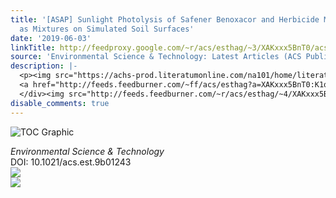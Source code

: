 ```yaml
---
title: '[ASAP] Sunlight Photolysis of Safener Benoxacor and Herbicide Metolachlor
  as Mixtures on Simulated Soil Surfaces'
date: '2019-06-03'
linkTitle: http://feedproxy.google.com/~r/acs/esthag/~3/XAKxxx5BnT0/acs.est.9b01243
source: 'Environmental Science & Technology: Latest Articles (ACS Publications)'
description: |-
  <p><img src="https://achs-prod.literatumonline.com/na101/home/literatum/publisher/achs/journals/content/esthag/0/esthag.ahead-of-print/acs.est.9b01243/20190531/images/medium/es-2019-01243s_0006.gif" alt="TOC Graphic"/></p><div><cite>Environmental Science & Technology</cite></div><div>DOI: 10.1021/acs.est.9b01243</div><div class="feedflare">
  <a href="http://feeds.feedburner.com/~ff/acs/esthag?a=XAKxxx5BnT0:K1qn_ZFQwAY:yIl2AUoC8zA"><img src="http://feeds.feedburner.com/~ff/acs/esthag?d=yIl2AUoC8zA" border="0"></img></a>
  </div><img src="http://feeds.feedburner.com/~r/acs/esthag/~4/XAKxxx5BnT0" ...
disable_comments: true
---
```

<p><img src="https://achs-prod.literatumonline.com/na101/home/literatum/publisher/achs/journals/content/esthag/0/esthag.ahead-of-print/acs.est.9b01243/20190531/images/medium/es-2019-01243s_0006.gif" alt="TOC Graphic"/></p><div><cite>Environmental Science & Technology</cite></div><div>DOI: 10.1021/acs.est.9b01243</div><div class="feedflare">
<a href="http://feeds.feedburner.com/~ff/acs/esthag?a=XAKxxx5BnT0:K1qn_ZFQwAY:yIl2AUoC8zA"><img src="http://feeds.feedburner.com/~ff/acs/esthag?d=yIl2AUoC8zA" border="0"></img></a>
</div><img src="http://feeds.feedburner.com/~r/acs/esthag/~4/XAKxxx5BnT0" ...
